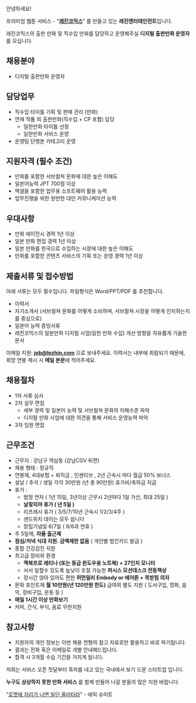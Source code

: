안녕하세요!

프리미엄 웹툰 서비스 - "**[레진코믹스](http://www.lezhin.com)**" 를 만들고 있는 **레진엔터테인먼트**입니다.

레진코믹스의 출판 만화 및 직수입 만화를 담당하고 운영해주실 **디지털 출판만화 운영자**를 모십니다.


## 채용분야

- 디지털 출판만화 운영자


## 담당업무

- 직수입 타이틀 기획 및 판매 관리 (만화)
- 연재 작품 외 출판만화(직수입 + CP 포함) 담당
  - 일한만화 타이틀 선정
  - 일한만화 서비스 운영
- 운영팀 단행본 카테고리 운영


## 지원자격 (필수 조건)

- 만화를 포함한 서브컬쳐 문화에 대한 높은 이해도 
- 일본어능력 JPT 700점 이상
- 엑셀을 포함한 업무용 소프트웨어 활용 능력
- 업무진행을 위한 원만한 대인 커뮤니케이션 능력

## 우대사항

- 만화 에이전시 경력 1년 이상
- 일본 만화 편집 경력 1년 이상
- 일본 만화를 한국으로 수입하는 시장에 대한 높은 이해도 
- 만화를 포함한 콘텐츠 서비스의 기획 또는 운영 경력 1년 이상


## 제출서류 및 접수방법

아래 서류는 모두 필수입니다. 파일형식은 Word/PPT/PDF 를 추천합니다.

- 이력서
- 자기소개서 (서브컬쳐 문화를 어떻게 소비하며, 서브컬쳐 시장을 어떻게 인지하는지를 중심으로)
- 일본어 능력 증빙서류
- 레진코믹스의 일본만화 디지털 사업(일한 만화 수입) 개선 방향을 자유롭게 기술한 문서

이메일 지원: **job@lezhin.com** 으로 보내주세요.
이력서는 내부에 회람되기 때문에, 희망 연봉 제시 시 **메일 본문**에 적어주세요.

## 채용절차

- 1차 서류 심사
- 2차 실무 면접
  - 세부 경력 및 일본어 능력 및 서브컬쳐 문화의 이해수준 파악
  - 디지털 만화 사업에 대한 의견을 통해 서비스 운영능력 파악
- 3차 임원 면접

## 근무조건

- 근무지 : 강남구 역삼동 (강남CGV 뒤편)
- 채용 형태 : 정규직
- 연봉제, 4대보험 + 퇴직금 , 인센티브 , 2년 근속시 마다 월급 50% 보너스
- 설날 / 추석 / 생일 각각 30만원 (년 총 90만원) 휴가비/축하금 지급
- 휴가 : 
  - 법정 연차 ( 1년 15일, 3년이상 근무시 2년마다 1일 가산, 최대 25일 )
  - **날찾지마 휴가 ( 년 5일 )**
  - 리프레시 휴가 ( 3/5/7/10년 근속시 1/2/3/4주 )
  - 샌드위치 데이는 모두 쉽니다
  - 창립기념일 6/7일 ( 6/6과 연휴 )
- 주 5일제, **자율 출근제**
- **점심/저녁 식대 지원. 금액제한 없음** ( 개인별 법인카드 발급 )
- 종합 건강검진 지원
- 최고급 장비와 환경
  - **맥북프로 레티나 (또는 동급 윈도우용 노트북) + 27인치 모니터** 
  - 서서 일할수 있도록 높낮이 조절 가능한 **퍼시스 모션데스크 전동책상** 
  - 장시간 앉아 있어도 편한 **허먼밀러 Embody or 에어론 + 목받침 의자**
- 문화 포인트제 **월 10만원(년 120만원 한도)** 급여외 별도 지원 ( 도서구입, 영화, 음악, 장비구입, 운동 등 )
- **매일 1시간 이상 만화보기**
- 커피, 간식, 부식, 음료 무한지원

## 참고사항

- 지원자의 개인 정보는 이번 채용 전형의 참고 자료로만 활용하고 바로 파기됩니다.
- 결과는 전화 혹은 이메일로 개별 안내해드립니다.
- 합격 시 3개월 수습 기간을 거치게 됩니다.


저희는 서비스 오픈 첫달부터 흑자를 내고 있는 국내에서 보기 드문 스타트업 입니다.

**누구도 상상하지 못한 만화 서비스** 를 함께 만들어 나갈 분들의 많은 지원 바랍니다.

“[로켓에 자리가 나면 일단 올라타라](http://estima.wordpress.com/2012/05/28/sheryl/)" - 에릭 슈미트
